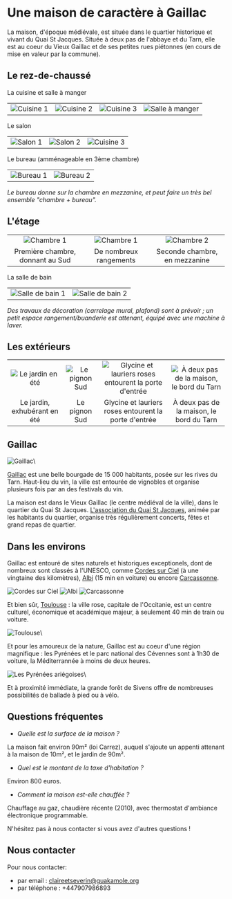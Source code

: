 Une maison de caractère à Gaillac
=================================


La maison, d'époque médiévale, est située dans le quartier historique et vivant
du Quai St Jacques. Située à deux pas de l'abbaye et du Tarn, elle est au coeur
du Vieux Gaillac et de ses petites rues piétonnes (en cours de mise en valeur
par la commune).

Le rez-de-chaussé
-----------------

La cuisine et salle à manger

|   |   |   |   |
|:-:|:-:|:-:|:-:|
| ![Cuisine 1](imgs/cuisine.jpg) | ![Cuisine 2](imgs/cuisine2.jpg) |  ![Cuisine 3](imgs/cuisine3.jpg) | ![Salle à manger](imgs/salleamanger.jpg) | 

Le salon

|   |   |   |
|:-:|:-:|:-:|
| ![Salon 1](imgs/salon1.jpg) | ![Salon 2](imgs/salon2.jpg) | ![Cuisine 3](imgs/cuisine3.jpg) | 

Le bureau (amménageable en 3ème chambre)

|   |   |
|:-:|:-:|
| ![Bureau 1](imgs/bureau1.jpg) | ![Bureau 2](imgs/bureau2.jpg) | 

*Le bureau donne sur la chambre en mezzanine, et peut faire un très bel ensemble
"chambre + bureau".*

L'étage
-------

|   |   |   |
|:-:|:-:|:-:|
| ![Chambre 1](imgs/chambre1.jpg) | ![Chambre 1](imgs/chambre1-2.jpg) | ![Chambre 2](imgs/mezzanine.jpg) | 
| Première chambre, donnant au Sud | De nombreux rangements | Seconde chambre, en mezzanine |

La salle de bain

|   |   |
|:-:|:-:|
| ![Salle de bain 1](imgs/sdb.jpg) | ![Salle de bain 2](imgs/sdb2.jpg) | 

*Des travaux de décoration (carrelage mural, plafond) sont à prévoir ; un petit
espace rangement/buanderie est attenant, équipé avec une machine à laver.*


Les extérieurs
--------------

|   |   |   |   |
|:-:|:-:|:-:|:-:|
| ![Le jardin en été](imgs/jardin.jpg) | ![Le pignon Sud](imgs/pignon.jpg) | ![Glycine et lauriers roses entourent la porte d'entrée](imgs/rue.jpg) | ![À deux pas de la maison, le bord du Tarn](imgs/tarn.jpg) | 
| Le jardin, exhubérant en été | Le pignon Sud   | Glycine et lauriers roses entourent la porte d'entrée  |  À deux pas de la maison, le bord du Tarn |



Gaillac
-------

![Gaillac](imgs/gaillac.jpg)\ 

[Gaillac](https://fr.wikipedia.org/wiki/Gaillac) est une belle bourgade de 15
000 habitants, posée sur les rives du Tarn. Haut-lieu du vin, la ville est
entourée de vignobles et organise plusieurs fois par an des festivals du vin.

La maison est dans le Vieux Gaillac (le centre médiéval de la ville), dans le quartier
du Quai St Jacques. [L'association du Quai St
Jacques](https://www.facebook.com/AssociationDuQuaiSaintJacques), animée par les
habitants du quartier, organise très régulièrement concerts, fêtes et grand
repas de quartier.

Dans les environs
-----------------

Gaillac est entouré de sites naturels et historiques exceptionels, dont de
nombreux sont classés à l'UNESCO, comme [Cordes sur
Ciel](http://www.cordessurciel.fr/) (à une vingtaine des kilomètres), [Albi](www.albi-tourisme.fr) (15 min en voiture) ou encore [Carcassonne](http://www.tourisme-carcassonne.fr).

![Cordes sur Ciel](imgs/cordes.jpg "Cordes sur Ciel") ![Albi](imgs/albi.jpg "Le centre d'Albi") ![Carcassonne](imgs/carcassonne.jpg "La ville fortifiée de Carcassonne")

Et bien sûr, [Toulouse](http://www.toulouse-tourisme.com/) : la ville rose, capitale de l'Occitanie, est un centre culturel,
économique et académique majeur, à seulement 40 min de train ou voiture.

![Toulouse](imgs/toulouse.jpg "Vue aérienne de Toulouse")\ 

Et pour les amoureux de la nature, Gaillac est au coeur d'une région magnifique : les Pyrénées et le parc national des Cévennes sont à 1h30 de voiture, la Méditerrannée à moins de deux heures.

![Les Pyrénées ariégoises](imgs/pyrenees.jpg "Les Pyrénées ariégoises")\ 

Et à proximité immédiate, la grande forêt de Sivens offre de nombreuses
possibilités de ballade à pied ou à vélo.

Questions fréquentes
--------------------

- *Quelle est la surface de la maison ?*

La maison fait environ 90m² (loi Carrez), auquel s'ajoute un appenti attenant à
la maison de 10m², et le jardin de 90m².

- *Quel est le montant de la taxe d'habitation ?*

Environ 800 euros.

- *Comment la maison est-elle chauffée ?*

Chauffage au gaz, chaudière récente (2010), avec thermostat d'ambiance électronique programmable.


N'hésitez pas à nous contacter si vous avez d'autres questions !

Nous contacter
--------------

Pour nous contacter:

- par email : [claireetseverin@guakamole.org](mailto:claireetseverin@guakamole.org)
- par téléphone : +447907986893

